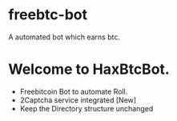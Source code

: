 # freebtc-bot
A automated bot which earns btc.


# Welcome to HaxBtcBot.

- Freebitcoin Bot to automate Roll.
- 2Captcha service integrated [New]
- Keep the Directory structure unchanged
